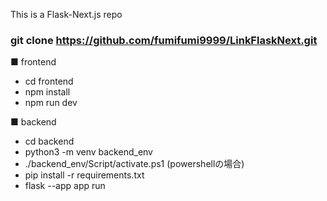 This is a Flask-Next.js repo

### git clone https://github.com/fumifumi9999/LinkFlaskNext.git

■ frontend
- cd frontend
- npm install
- npm run dev

■ backend
- cd backend
- python3 -m venv backend_env
- ./backend_env/Script/activate.ps1 (powershellの場合)
- pip install -r requirements.txt
- flask --app app run

